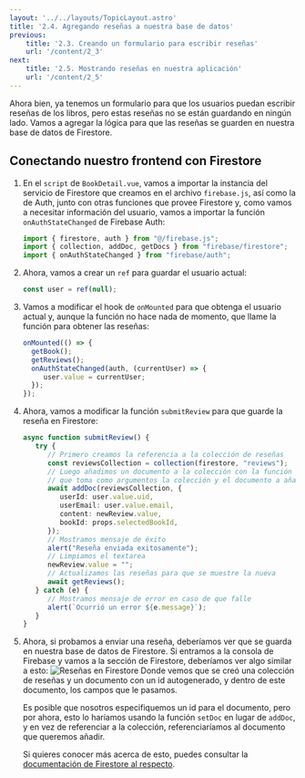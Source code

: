 ```yaml
---
layout: '../../layouts/TopicLayout.astro'
title: '2.4. Agregando reseñas a nuestra base de datos'
previous:
    title: '2.3. Creando un formulario para escribir reseñas'
    url: '/content/2_3'
next:
    title: '2.5. Mostrando reseñas en nuestra aplicación'
    url: '/content/2_5'
---
```


Ahora bien, ya tenemos un formulario para que los usuarios puedan escribir reseñas de los libros, pero estas reseñas no se están guardando en ningún lado. Vamos a agregar la lógica para que las reseñas se guarden en nuestra base de datos de Firestore.

## Conectando nuestro frontend con Firestore

1. En el `script` de `BookDetail.vue`, vamos a importar la instancia del servicio de Firestore que creamos en el archivo `firebase.js`, así como la de Auth, junto con otras funciones que provee Firestore y, como vamos a necesitar información del usuario, vamos a importar la función `onAuthStateChanged` de Firebase Auth:
    ```javascript
    import { firestore, auth } from "@/firebase.js";
    import { collection, addDoc, getDocs } from "firebase/firestore";
    import { onAuthStateChanged } from "firebase/auth";
    ```
2. Ahora, vamos a crear un `ref` para guardar el usuario actual:
    ```javascript
    const user = ref(null);
    ```
3. Vamos a modificar el hook de `onMounted` para que obtenga el usuario actual y, aunque la función no hace nada de momento, que llame la función para obtener las reseñas:
    ```typescript
    onMounted(() => {
      getBook();
      getReviews();
      onAuthStateChanged(auth, (currentUser) => {
         user.value = currentUser;
      });
    });
    ```
4. Ahora, vamos a modificar la función `submitReview` para que guarde la reseña en Firestore:
   ```typescript
   async function submitReview() {
      try {
         // Primero creamos la referencia a la colección de reseñas
         const reviewsCollection = collection(firestore, "reviews");
         // Luego añadimos un documento a la colección con la función addDoc,
         // que toma como argumentos la colección y el documento a añadir como un objeto
         await addDoc(reviewsCollection, {
            userId: user.value.uid,
            userEmail: user.value.email,
            content: newReview.value, 
            bookId: props.selectedBookId,
         });
         // Mostramos mensaje de éxito
         alert("Reseña enviada exitosamente");
         // Limpiamos el textarea
         newReview.value = "";
         // Actualizamos las reseñas para que se muestre la nueva
         await getReviews();
      } catch (e) {
         // Mostramos mensaje de error en caso de que falle
         alert(`Ocurrió un error ${e.message}`);
      }
   }
   ```
5. Ahora, si probamos a enviar una reseña, deberíamos ver que se guarda en nuestra base de datos de Firestore. Si entramos a la consola de Firebase y vamos a la sección de Firestore, deberíamos ver algo similar a esto:
   ![Reseñas en Firestore](/images/reviews_in_firestore.png)
   Donde vemos que se creó una colección de reseñas y un documento con un id autogenerado, y dentro de este documento, los campos que le pasamos.
   
   Es posible que nosotros especifiquemos un id para el documento, pero por ahora, esto lo haríamos usando la función `setDoc` en lugar de `addDoc`, y en vez de referenciar a la colección, referenciaríamos al documento que queremos añadir. 

   Si quieres conocer más acerca de esto, puedes consultar la [documentación de Firestore al respecto](https://firebase.google.com/docs/firestore/manage-data/add-data?hl=es-419#add_a_document).